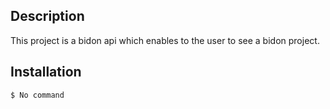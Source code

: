 
## Description

This project is a bidon api which enables to the user to see a bidon project.

## Installation

```bash
$ No command
```